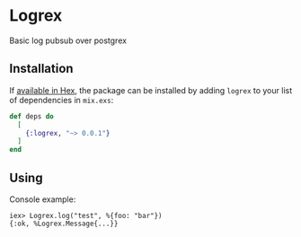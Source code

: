 # Logrex

Basic log pubsub over postgrex

## Installation

If [available in Hex](https://hex.pm/docs/publish), the package can be installed
by adding `logrex` to your list of dependencies in `mix.exs`:

```elixir
def deps do
  [
    {:logrex, "~> 0.0.1"}
  ]
end
```

## Using

Console example:

```
iex> Logrex.log("test", %{foo: "bar"})
{:ok, %Logrex.Message{...}}
```
